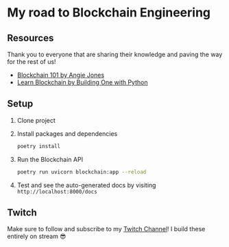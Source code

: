 # My road to Blockchain Engineering

## Resources

Thank you to everyone that are sharing their knowledge and paving the way for the rest of us!

- [Blockchain 101 by Angie Jones](https://dev.to/techgirl1908/blockchain-101-and-the-protocols-that-use-it-527p)
- [Learn Blockchain by Building One with Python](https://medium.com/@vanflymen/learn-blockchains-by-building-one-117428612f46)

## Setup

1. Clone project
2. Install packages and dependencies

   ```bash
   poetry install
   ```

3. Run the Blockchain API

   ```bash
   poetry run uvicorn blockchain:app --reload
   ```

4. Test and see the auto-generated docs by visiting `http://localhost:8000/docs`

## Twitch

Make sure to follow and subscribe to my [Twitch Channel](https://twitch.tv/carloskidman)! I build these entirely on stream 😎
